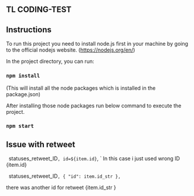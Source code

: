 ## TL CODING-TEST



## Instructions

To run this project you need to install node.js first in your machine by going to the official nodejs website. (https://nodejs.org/en/)

In the project directory, you can run:

### `npm install`
(This will install all the node packages which is installed in the package.json)

After installing those node packages run below command to execute the project.
### `npm start`


## Issue with retweet

 `
 `statuses_retweet_ID`,
 id=${item.id}`,
 `
 In this case i just used wrong ID {item.id}

`
`statuses_retweet_ID`,
{ "id": item.id_str },
 `

 there was another id for retweet {item.id_str }